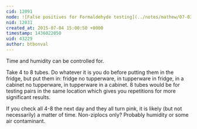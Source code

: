 ```yaml
---
cid: 12091
node: ![False positives for Formaldehyde testing](../notes/mathew/07-03-2015/false-positives-for-formaldehyde-testing)
nid: 12031
created_at: 2015-07-04 15:00:50 +0000
timestamp: 1436022050
uid: 43229
author: btbonval
---
```


Time and humidity can be controlled for.

Take 4 to 8 tubes. Do whatever it is you do before putting them in the fridge, but put them in: fridge no tupperware, in tupperware in fridge, in a cabinet no tupperware, in tupperware in a cabinet. 8 tubes would be for testing pairs in the same location which gives you repetitions for more significant results.

If you check all 4-8 the next day and they all turn pink, it is likely (but not necessarily) a matter of time. Non-ziplocs only? Probably humidity or some air contaminant.